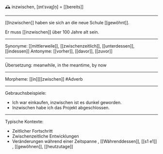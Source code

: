 🕰️ inzwischen, [ɪntˈsvaɪ̯ʃn̩] = [[bereits]]

---
[[Inzwischen]] haben sie sich an die neue Schule [[gewöhnt]].

Er muss [[inzwischen]] über 100 Jahre alt sein.

---
Synonyme: [[mittlerweile]], [[zwischenzeitlich]], [[unterdessen]], [[indessen]]
Antonyme: [[vorher]], [[davor]], [[zuvor]]

---
Übersetzung: meanwhile, in the meantime, by now

---
Morpheme: [[in]][[zwischen]]
 #Adverb

---
Gebrauchsbeispiele:
- Ich war einkaufen, inzwischen ist es dunkel geworden.
- Inzwischen habe ich das Projekt abgeschlossen.

---
Typische Kontexte:
- Zeitlicher Fortschritt
- Zwischenzeitliche Entwicklungen
- Veränderungen während einer Zeitspanne
, [[Währenddessen]], [[s1 e1]]
, [[gewöhnen]], [[heutzutage]]